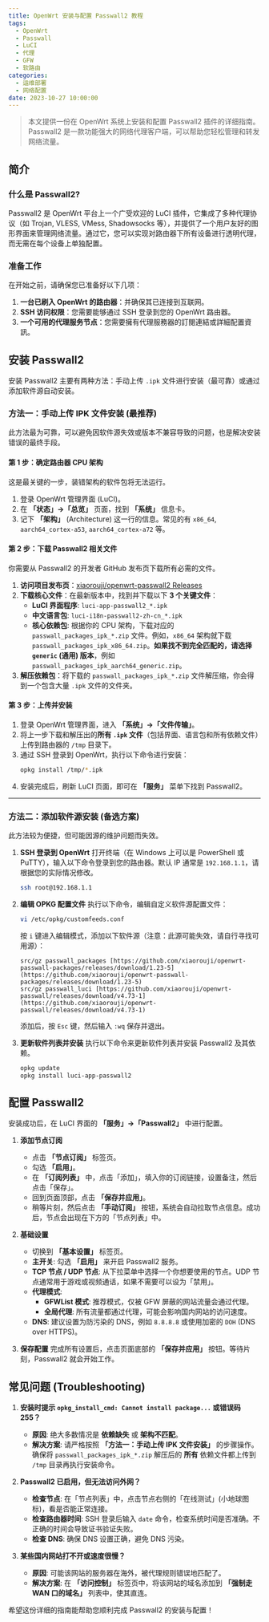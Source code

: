 ```yaml
---
title: OpenWrt 安装与配置 Passwall2 教程
tags:
  - OpenWrt
  - Passwall
  - LuCI
  - 代理
  - GFW
  - 软路由
categories:
  - 运维部署
  - 网络配置
date: 2023-10-27 10:00:00
---
```


> 本文提供一份在 OpenWrt 系统上安装和配置 Passwall2 插件的详细指南。Passwall2 是一款功能强大的网络代理客户端，可以帮助您轻松管理和转发网络流量。

<!-- more -->

## 简介

### 什么是 Passwall2?

Passwall2 是 OpenWrt 平台上一个广受欢迎的 LuCI 插件，它集成了多种代理协议（如 Trojan, VLESS, VMess, Shadowsocks 等），并提供了一个用户友好的图形界面来管理网络流量。通过它，您可以实现对路由器下所有设备进行透明代理，而无需在每个设备上单独配置。

### 准备工作

在开始之前，请确保您已准备好以下几项：

1.  **一台已刷入 OpenWrt 的路由器**：并确保其已连接到互联网。
2.  **SSH 访问权限**：您需要能够通过 SSH 登录到您的 OpenWrt 路由器。
3.  **一个可用的代理服务节点**：您需要擁有代理服務器的訂閱連結或詳細配置資訊。

## 安装 Passwall2

安装 Passwall2 主要有两种方法：手动上传 `.ipk` 文件进行安装（最可靠）或通过添加软件源自动安装。

### 方法一：手动上传 IPK 文件安装 (最推荐)

此方法最为可靠，可以避免因软件源失效或版本不兼容导致的问题，也是解决安装错误的最终手段。

#### 第 1 步：确定路由器 CPU 架构

这是最关键的一步，装错架构的软件包将无法运行。

1.  登录 OpenWrt 管理界面 (LuCI)。
2.  在 **「状态」->「总览」** 页面，找到 **「系统」** 信息卡。
3.  记下 **「架构」** (Architecture) 这一行的信息。常见的有 `x86_64`, `aarch64_cortex-a53`, `aarch64_cortex-a72` 等。

#### 第 2 步：下载 Passwall2 相关文件

你需要从 Passwall2 的开发者 GitHub 发布页下载所有必需的文件。

1.  **访问项目发布页**：[xiaorouji/openwrt-passwall2 Releases](https://github.com/xiaorouji/openwrt-passwall2/releases)
2.  **下载核心文件**：在最新版本中，找到并下载以下 **3 个关键文件**：
    * **LuCI 界面程序**: `luci-app-passwall2_*.ipk`
    * **中文语言包**: `luci-i18n-passwall2-zh-cn_*.ipk`
    * **核心依赖包**: 根据你的 CPU 架构，下载对应的 `passwall_packages_ipk_*.zip` 文件。例如，`x86_64` 架构就下载 `passwall_packages_ipk_x86_64.zip`。**如果找不到完全匹配的，请选择 `generic` (通用) 版本**，例如 `passwall_packages_ipk_aarch64_generic.zip`。
3.  **解压依赖包**：将下载的 `passwall_packages_ipk_*.zip` 文件解压缩，你会得到一个包含大量 `.ipk` 文件的文件夹。

#### 第 3 步：上传并安装

1.  登录 OpenWrt 管理界面，进入 **「系统」->「文件传输」**。
2.  将上一步下载和解压出的**所有 `.ipk` 文件**（包括界面、语言包和所有依赖文件）上传到路由器的 `/tmp` 目录下。
3.  通过 SSH 登录到 OpenWrt，执行以下命令进行安装：
    ```bash
    opkg install /tmp/*.ipk
    ```
4.  安装完成后，刷新 LuCI 页面，即可在 **「服务」** 菜单下找到 Passwall2。

---

### 方法二：添加软件源安装 (备选方案)

此方法较为便捷，但可能因源的维护问题而失效。

1.  **SSH 登录到 OpenWrt**
    打开终端（在 Windows 上可以是 PowerShell 或 PuTTY），输入以下命令登录到您的路由器。默认 IP 通常是 `192.168.1.1`，请根据您的实际情况修改。
    ```bash
    ssh root@192.168.1.1
    ```

2.  **编辑 OPKG 配置文件**
    执行以下命令，编辑自定义软件源配置文件：
    ```bash
    vi /etc/opkg/customfeeds.conf
    ```
    按 `i` 键进入编辑模式，添加以下软件源（注意：此源可能失效，请自行寻找可用源）：
    ```
    src/gz passwall_packages [https://github.com/xiaorouji/openwrt-passwall-packages/releases/download/1.23-5](https://github.com/xiaorouji/openwrt-passwall-packages/releases/download/1.23-5)
    src/gz passwall_luci [https://github.com/xiaorouji/openwrt-passwall/releases/download/v4.73-1](https://github.com/xiaorouji/openwrt-passwall/releases/download/v4.73-1)
    ```
    添加后，按 `Esc` 键，然后输入 `:wq` 保存并退出。

3.  **更新软件列表并安装**
    执行以下命令来更新软件列表并安装 Passwall2 及其依赖。
    ```bash
    opkg update
    opkg install luci-app-passwall2
    ```

## 配置 Passwall2

安装成功后，在 LuCI 界面的 **「服务」->「Passwall2」** 中进行配置。

1.  **添加节点订阅**
    * 点击 **「节点订阅」** 标签页。
    * 勾选 **「启用」**。
    * 在 **「订阅列表」** 中，点击「添加」，填入你的订阅链接，设置备注，然后点击「保存」。
    * 回到页面顶部，点击 **「保存并应用」**。
    * 稍等片刻，然后点击 **「手动订阅」** 按钮，系统会自动拉取节点信息。成功后，节点会出现在下方的「节点列表」中。

2.  **基础设置**
    * 切换到 **「基本设置」** 标签页。
    * **主开关**: 勾选 **「启用」** 来开启 Passwall2 服务。
    * **TCP 节点 / UDP 节点**: 从下拉菜单中选择一个你想要使用的节点。UDP 节点通常用于游戏或视频通话，如果不需要可以设为「禁用」。
    * **代理模式**:
        * **GFWList 模式**: 推荐模式，仅被 GFW 屏蔽的网站流量会通过代理。
        * **全局代理**: 所有流量都通过代理，可能会影响国内网站的访问速度。
    * **DNS**: 建议设置为防污染的 DNS，例如 `8.8.8.8` 或使用加密的 `DOH` (DNS over HTTPS)。

3.  **保存配置**
    完成所有设置后，点击页面底部的 **「保存并应用」** 按钮。等待片刻，Passwall2 就会开始工作。

## 常见问题 (Troubleshooting)

1.  **安装时提示 `opkg_install_cmd: Cannot install package...` 或错误码 255？**
    * **原因**: 绝大多数情况是 **依赖缺失** 或 **架构不匹配**。
    * **解决方案**: 请严格按照 **「方法一：手动上传 IPK 文件安装」** 的步骤操作。确保将 `passwall_packages_ipk_*.zip` 解压后的 **所有** 依赖文件都上传到 `/tmp` 目录再执行安装命令。

2.  **Passwall2 已启用，但无法访问外网？**
    * **检查节点**: 在「节点列表」中，点击节点右侧的「在线测试」(小地球图标)，看是否能正常连接。
    * **检查路由器时间**: SSH 登录后输入 `date` 命令，检查系统时间是否准确。不正确的时间会导致证书验证失败。
    * **检查 DNS**: 确保 DNS 设置正确，避免 DNS 污染。

3.  **某些国内网站打不开或速度很慢？**
    * **原因**: 可能该网站的服务器在海外，被代理规则错误地匹配了。
    * **解决方案**: 在 **「访问控制」** 标签页中，将该网站的域名添加到 **「强制走 WAN 口的域名」** 列表中，使其直连。

希望这份详细的指南能帮助您顺利完成 Passwall2 的安装与配置！
